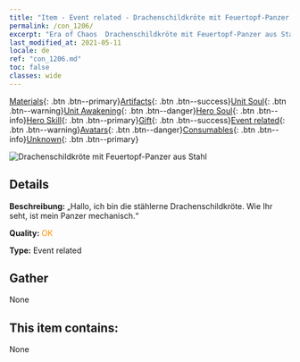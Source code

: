 ```yaml
---
title: "Item - Event related - Drachenschildkröte mit Feuertopf-Panzer aus Stahl"
permalink: /con_1206/
excerpt: "Era of Chaos  Drachenschildkröte mit Feuertopf-Panzer aus Stahl"
last_modified_at: 2021-05-11
locale: de
ref: "con_1206.md"
toc: false
classes: wide
---
```

 [Materials](/ItemsDE/){: .btn .btn--primary}[Artifacts](/ItemsDE/Artifacts/){: .btn .btn--success}[Unit Soul](/ItemsDE/UnitSoul/){: .btn .btn--warning}[Unit Awakening](/ItemsDE/UnitAwakening/){: .btn .btn--danger}[Hero Soul](/ItemsDE/HeroSoul/){: .btn .btn--info}[Hero Skill](/ItemsDE/HeroSkill/){: .btn .btn--primary}[Gift](/ItemsDE/Gift/){: .btn .btn--success}[Event related](/ItemsDE/Events/){: .btn .btn--warning}[Avatars](/ItemsDE/Avatars/){: .btn .btn--danger}[Consumables](/ItemsDE/Consumables/){: .btn .btn--info}[Unknown](/ItemsDE/Unknown/){: .btn .btn--primary}

 ![Drachenschildkröte mit Feuertopf-Panzer aus Stahl](/images/t/i_81521231.png)

## Details
 **Beschreibung:** „Hallo, ich bin die stählerne Drachenschildkröte. Wie Ihr seht, ist mein Panzer mechanisch.“

 **Quality:** <span style="color: #FF8C00">OK</span>

 **Type:** Event related

## Gather

  None

## This item contains:

  None

